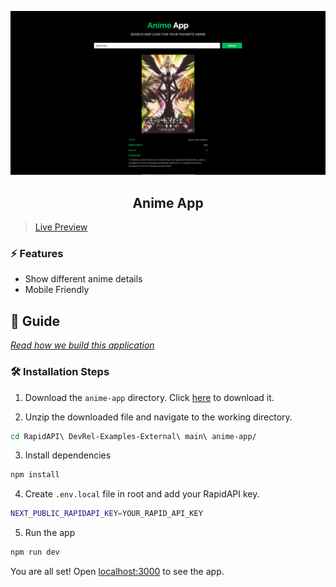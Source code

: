 ![cover](assets/cover.png)

<div align="center">
	<h2>Anime App</h2>
</div>

> [Live Preview](https://rapidapi-example-anime-app.vercel.app/)

### ⚡️ Features

- Show different anime details
- Mobile Friendly

## 📖 Guide

[*Read how we build this application*](https://rapidapi.com/guides/build-anime-search-app)

### 🛠️ Installation Steps

1. Download the `anime-app` directory. Click [here](https://download-directory.github.io/?url=https://github.com/RapidAPI/DevRel-Examples-External/tree/main/anime-app) to download it.

2. Unzip the downloaded file and navigate to the working directory.

```bash
cd RapidAPI\ DevRel-Examples-External\ main\ anime-app/
```

3. Install dependencies

```bash
npm install
```

4. Create `.env.local` file in root and add your RapidAPI key.

```bash
NEXT_PUBLIC_RAPIDAPI_KEY=YOUR_RAPID_API_KEY
```

5. Run the app

```bash
npm run dev
```

You are all set! Open [localhost:3000](http://localhost:3000/) to see the app.
